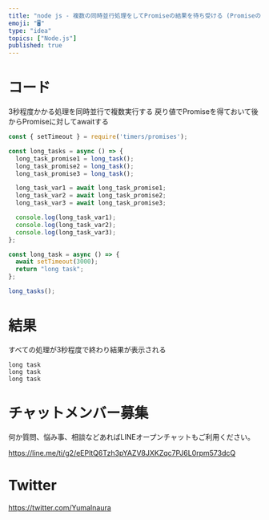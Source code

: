 ```yaml
---
title: "node js - 複数の同時並行処理をしてPromiseの結果を待ち受ける (Promiseの変数代入とawait)"
emoji: "🖥"
type: "idea"
topics: ["Node.js"]
published: true
---
```


# コード

3秒程度かかる処理を同時並行で複数実行する
戻り値でPromiseを得ておいて後からPromiseに対してawaitする

```js
const { setTimeout } = require('timers/promises');

const long_tasks = async () => {
  long_task_promise1 = long_task();
  long_task_promise2 = long_task();
  long_task_promise3 = long_task();

  long_task_var1 = await long_task_promise1;
  long_task_var2 = await long_task_promise2;
  long_task_var3 = await long_task_promise3;

  console.log(long_task_var1);
  console.log(long_task_var2);
  console.log(long_task_var3);
};

const long_task = async () => {
  await setTimeout(3000);
  return "long task";
};

long_tasks();

```

# 結果

すべての処理が3秒程度で終わり結果が表示される

```
long task
long task
long task
```

# チャットメンバー募集


何か質問、悩み事、相談などあればLINEオープンチャットもご利用ください。

https://line.me/ti/g2/eEPltQ6Tzh3pYAZV8JXKZqc7PJ6L0rpm573dcQ


# Twitter

https://twitter.com/YumaInaura

